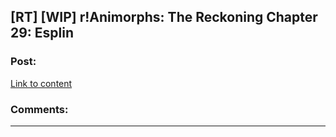 ## [RT] [WIP] r!Animorphs: The Reckoning Chapter 29: Esplin

### Post:

[Link to content]()

### Comments:

---

